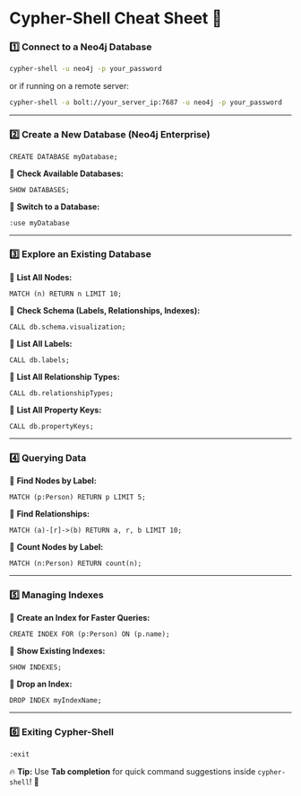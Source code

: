 # **Cypher-Shell Cheat Sheet** 🚀

### **1️⃣ Connect to a Neo4j Database**
```sh
cypher-shell -u neo4j -p your_password
```
or if running on a remote server:
```sh
cypher-shell -a bolt://your_server_ip:7687 -u neo4j -p your_password
```
---

### **2️⃣ Create a New Database (Neo4j Enterprise)**
```cypher
CREATE DATABASE myDatabase;
```
🔹 **Check Available Databases:**
```cypher
SHOW DATABASES;
```
🔹 **Switch to a Database:**
```cypher
:use myDatabase
```
---

### **3️⃣ Explore an Existing Database**
🔹 **List All Nodes:**
```cypher
MATCH (n) RETURN n LIMIT 10;
```
🔹 **Check Schema (Labels, Relationships, Indexes):**
```cypher
CALL db.schema.visualization;
```
🔹 **List All Labels:**
```cypher
CALL db.labels;
```
🔹 **List All Relationship Types:**
```cypher
CALL db.relationshipTypes;
```
🔹 **List All Property Keys:**
```cypher
CALL db.propertyKeys;
```
---

### **4️⃣ Querying Data**
🔹 **Find Nodes by Label:**
```cypher
MATCH (p:Person) RETURN p LIMIT 5;
```
🔹 **Find Relationships:**
```cypher
MATCH (a)-[r]->(b) RETURN a, r, b LIMIT 10;
```
🔹 **Count Nodes by Label:**
```cypher
MATCH (n:Person) RETURN count(n);
```
---

### **5️⃣ Managing Indexes**
🔹 **Create an Index for Faster Queries:**
```cypher
CREATE INDEX FOR (p:Person) ON (p.name);
```
🔹 **Show Existing Indexes:**
```cypher
SHOW INDEXES;
```
🔹 **Drop an Index:**
```cypher
DROP INDEX myIndexName;
```
---

### **6️⃣ Exiting Cypher-Shell**
```sh
:exit
```

🔥 **Tip:** Use **Tab completion** for quick command suggestions inside `cypher-shell`! 🚀
